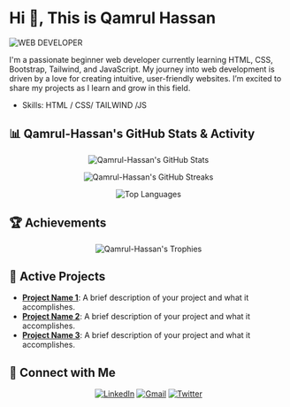 # Hi  👋, This is Qamrul Hassan

![WEB DEVELOPER](https://pbs.twimg.com/profile_banners/247298919/1724349046/600x200)



I'm a passionate beginner web developer currently learning HTML, CSS, Bootstrap, Tailwind, and JavaScript. My journey into web development is driven by a love for creating intuitive, user-friendly websites. I’m excited to share my projects as I learn and grow in this field.
- Skills: HTML / CSS/ TAILWIND /JS



## 📊 Qamrul-Hassan's GitHub Stats & Activity

<p align="center">
  <img src="https://github-readme-stats.vercel.app/api?username=Qamrul-Hassan&show_icons=true&theme=tokyonight&count_private=true&include_all_commits=true&custom_title=Qamrul-Hassan's GitHub Stats" alt="Qamrul-Hassan's GitHub Stats" />
</p>

<p align="center">
  <img src="https://github-readme-streak-stats.herokuapp.com/?user=Qamrul-Hassan&theme=tokyonight" alt="Qamrul-Hassan's GitHub Streaks" />
</p>

<p align="center">
  <img src="https://github-readme-stats.vercel.app/api/top-langs/?username=Qamrul-Hassan&layout=compact&theme=tokyonight&langs_count=8&hide=html" alt="Top Languages" />
</p>

## 🏆 Achievements

<p align="center">
  <img src="https://github-profile-trophy.vercel.app/?username=Qamrul-Hassan&theme=darkhub&column=7&no-frame=true&margin-w=15&margin-h=15" alt="Qamrul-Hassan's Trophies" />
</p>

## 🚀 Active Projects

- **[Project Name 1](https://github.com/Qamrul-Hassan/Project-Name-1)**: A brief description of your project and what it accomplishes.
- **[Project Name 2](https://github.com/Qamrul-Hassan/Project-Name-2)**: A brief description of your project and what it accomplishes.
- **[Project Name 3](https://github.com/Qamrul-Hassan/Project-Name-3)**: A brief description of your project and what it accomplishes.

## 🔗 Connect with Me

<p align="center">
  <a href="https://www.linkedin.com/in/Qamrul-Hassan"><img src="https://img.shields.io/badge/-LinkedIn-%230077B5?style=for-the-badge&logo=linkedin&logoColor=white" alt="LinkedIn"></a>
  <a href="mailto:your.email@example.com"><img src="https://img.shields.io/badge/-Gmail-%23D14836?style=for-the-badge&logo=gmail&logoColor=white" alt="Gmail"></a>
  <a href="https://twitter.com/Qamrul-Hassan"><img src="https://img.shields.io/badge/-Twitter-%231DA1F2?style=for-the-badge&logo=twitter&logoColor=white" alt="Twitter"></a>
</p>
